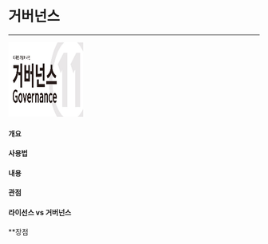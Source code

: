 # 거버넌스
---
<img src = Governance.jpg height=150 width=150>

#### 개요

#### 사용법

#### 내용

#### 관점

#### 라이선스 vs 거버넌스

**장점
